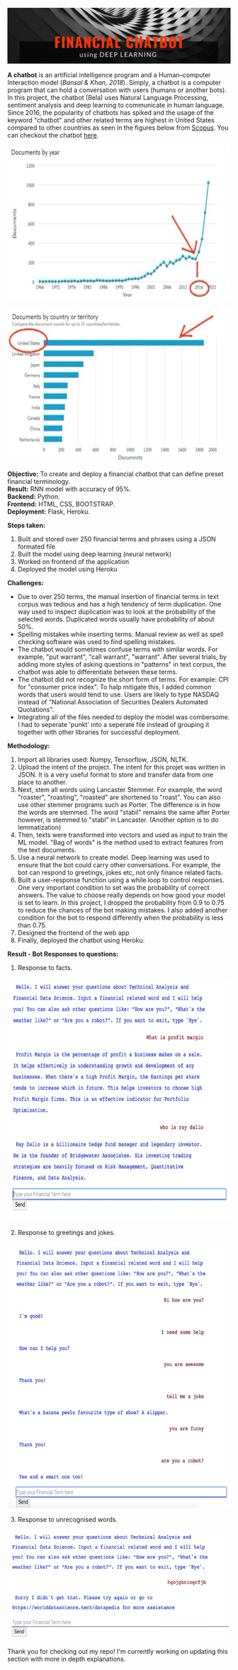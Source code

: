 ![Title](https://github.com/Hafizah/Financial-Chatbot-Model-Deployment-Using-Deep-Learning/blob/main/result%20images/Title.png)

**A chatbot** is an artificial intelligence program and a Human–computer Interaction model (*Bansal & Khan, 2018*). Simply, a chatbot is a computer program that can hold a conversation with users (humans or another bots). In this project, the chatbot (Bela) uses Natural Language Processing, sentiment analysis and deep learning to communicate in human language. Since 2016, the popularity of chatbots has spiked  and the usage of the keyword "chatbot" and other related terms are highest in United States compared to other countries as seen in the figures below from [Scopus](https://www.scopus.com/home.uri). You can checkout the chatbot [here](https://bela-the-chatbot.herokuapp.com).

<p align="center">
  <img width="700" height="350" src="https://github.com/Hafizah/Financial-Chatbot-Model-Deployment-Using-Deep-Learning/blob/main/result%20images/Year_.jpg">
</p>


<p align="center">
  <img width="700" height="350" src="https://github.com/Hafizah/Financial-Chatbot-Model-Deployment-Using-Deep-Learning/blob/main/result%20images/Country_.jpg">
</p>

**Objective:** To create and deploy a financial chatbot that can define preset financial terminology. <br>
**Result:** RNN model with accuracy of 95%.<br>
**Backend:** Python. <br>
**Frontend:** HTML, CSS, BOOTSTRAP. <br>
**Deployment:** Flask, Heroku. <br>

**Steps taken:**
1. Built and stored over 250 financial terms and phrases using a JSON formated file
2. Built the model using deep learning (neural network)
3. Worked on frontend of the application 
4. Deployed the model using Heroku 

**Challenges:**
- Due to over 250 terms, the manual insertion of financial terms in text corpus was tedious and has a high tendency of term duplication. One way used to inspect duplication was to look at the probability of the selected words. Duplicated words usually have probability of about 50%. 
- Spelling mistakes while inserting terms. Manual review as well as spell checking software was used to find spelling mistakes.
- The chatbot would sometimes confuse terms with similar words. For example, "put warrant", "call warrant", "warrant". After several trials, by adding more styles of asking questions in "patterns" in text corpus, the chatbot was able to differentiate between these terms.
- The chatbot did not recognize the short form of terms. For example: CPI for "consumer price index". To halp mitigate this, I added common words that users would tend to use. Users are likely to type NASDAQ instead of "National Association of Securities Dealers Automated Quotations". 
- Integrating all of the files needed to deploy the model was combersome. I had to seperate 'punkt' into a seperate file instead of grouping it together with other libraries for successful deployment.

**Methodology:**
1. Import all libraries used: Numpy, Tensorflow, JSON, NLTK.
2. Upload the intent of the project. The intent for this projet was written in JSON. It is a very useful format to store and transfer data from one place to another.
3. Next, stem all words using Lancaster Stemmer. For example, the word "roaster", "roasting", "roasted" are shortened to "roast". You can also use other stemmer programs such as Porter. The difference is in how the words are stemmed. The word "stabil" remains the same after Porter however, is stemmed to "stabl" in Lancaster. (Another option is to do lemmatization) 
4. Then, texts were transformed into vectors and used as input to train the ML model. "Bag of words" is the method used to extract features from the text documents. 
5. Use a neural network to create model. Deep learning was used to ensure that the bot could carry other conversations. For example, the bot can respond to greetings, jokes etc, not only finance related facts.
6. Built a user-response function using a while loop to control responses. One very important condition to set was the probability of correct answers. The value to choose really depends on how good your model is set to learn. In this project, I dropped the probability from 0.9 to 0.75 to reduce the chances of the bot making mistakes. I also added another condition for the bot to respond differently when the probability is less than 0.75.
7. Designed the frontend of the web app
8. Finally, deployed the chatbot using Heroku.

**Result - Bot Responses to questions:**

1. Response to facts.
<p align="center">
  <img width="780" height="550" src="https://github.com/Hafizah/Financial-Chatbot-Model-Deployment-Using-Deep-Learning/blob/main/result%20images/Facts.jpg">
</p>

2. Response to greetings and jokes.
<p align="center">
  <img width="780" height="600" src="https://github.com/Hafizah/Financial-Chatbot-Model-Deployment-Using-Deep-Learning/blob/main/result%20images/greeting%20and%20jokes.jpg">
</p>

3. Response to unrecognised words.
<p align="center">
  <img width="600" height="250" src="https://github.com/Hafizah/Financial-Chatbot-Model-Deployment-Using-Deep-Learning/blob/main/result%20images/Wrong%20words.jpg">
</p>

Thank you for checking out my repo! I'm currently working on updating this section with more in depth explanations. 
